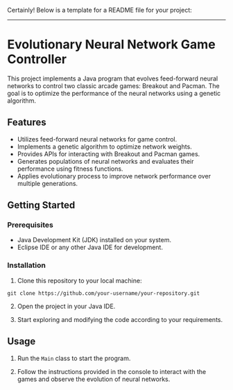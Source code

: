 Certainly! Below is a template for a README file for your project:

---

# Evolutionary Neural Network Game Controller

This project implements a Java program that evolves feed-forward neural networks to control two classic arcade games: Breakout and Pacman. The goal is to optimize the performance of the neural networks using a genetic algorithm.

## Features

- Utilizes feed-forward neural networks for game control.
- Implements a genetic algorithm to optimize network weights.
- Provides APIs for interacting with Breakout and Pacman games.
- Generates populations of neural networks and evaluates their performance using fitness functions.
- Applies evolutionary process to improve network performance over multiple generations.

## Getting Started

### Prerequisites

- Java Development Kit (JDK) installed on your system.
- Eclipse IDE or any other Java IDE for development.

### Installation

1. Clone this repository to your local machine:

```
git clone https://github.com/your-username/your-repository.git
```

2. Open the project in your Java IDE.

3. Start exploring and modifying the code according to your requirements.

## Usage

1. Run the `Main` class to start the program.

2. Follow the instructions provided in the console to interact with the games and observe the evolution of neural networks.
